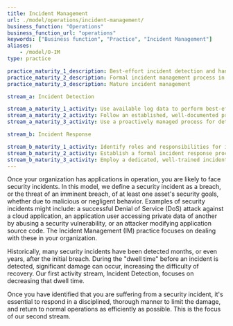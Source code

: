 ```yaml
---
title: Incident Management
url: ./model/operations/incident-management/
business_function: "Operations"
business_function_url: "operations"
keywords: ["Business function", "Practice", "Incident Management"]
aliases:
    - /model/O-IM
type: practice

practice_maturity_1_description: Best-effort incident detection and handling
practice_maturity_2_description: Formal incident management process in place
practice_maturity_3_description: Mature incident management

stream_a: Incident Detection

stream_a_maturity_1_activity: Use available log data to perform best-effort detection of possible security incidents.
stream_a_maturity_2_activity: Follow an established, well-documented process for incident detection, with emphasis on automated log evaluation.
stream_a_maturity_3_activity: Use a proactively managed process for detection of incidents.

stream_b: Incident Response

stream_b_maturity_1_activity: Identify roles and responsibilities for incident response.
stream_b_maturity_2_activity: Establish a formal incident response process and ensure staff are properly trained in performing their roles.
stream_b_maturity_3_activity: Employ a dedicated, well-trained incident response team.
---
```


Once your organization has applications in operation, you are likely to face security incidents. In this model, we define a security incident as a breach, or the threat of an imminent breach, of at least one asset's security goals, whether due to malicious or negligent behavior. Examples of security incidents might include: a successful Denial of Service (DoS) attack against a cloud application, an application user accessing private data of another by abusing a security vulnerability, or an attacker modifying application source code. The Incident Management (IM) practice focuses on dealing with these in your organization.

Historically, many security incidents have been detected months, or even years, after the initial breach. During the "dwell time" before an incident is detected, significant damage can occur, increasing the difficulty of recovery. Our first activity stream, Incident Detection, focuses on decreasing that dwell time.

Once you have identified that you are suffering from a security incident, it's essential to respond in a disciplined, thorough manner to limit the damage, and return to normal operations as efficiently as possible. This is the focus of our second stream.

